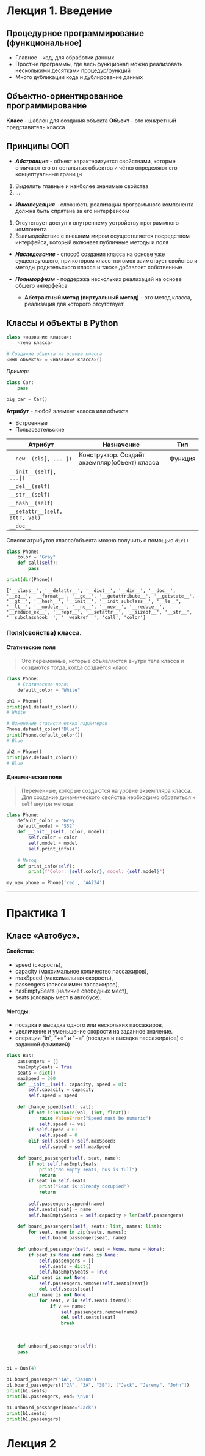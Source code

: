 # Лекция 1. Введение
## Процедурное программирование (функциональное) 
- Главное - код, для обработки данных
- Простые программы, где весь функционал можно реализовать несколькими десятками процедур/функций
- Много дубликации кода и дублирование данных
## Объектно-ориентированное программирование
__Класс__ - шаблон для создания объекта
__Объект__ - это конкретный представитель класса


## Принципы ООП

- ___Абстракция___ - объект характеризуется свойствами, которые отличают его от остальных объектов и чётко определяют его концептуальные границы
1. Выделить главные и наиболее значимые свойства
2. ...

- ___Инкапсуляция___ - сложность реализации программного компонента должна быть спрятана за его интерфейсом
1. Отсутствует доступ к внутреннему устройству программного компонента
2. Взаимодействие с внешним миром осуществляется посредством интерфейса, который включает публичные методы и поля

- ___Наследование___ - способ создания класса на основе уже существующего, при котором класс-потомок заимствует свойство и методы родительского класса и также добавляет собственные

- ___Полиморфизм___ - поддержка нескольких реализаций на основе общего интерфейса
	- __Абстрактный метод (виртуальный метод)__ - это метод класса, реализация для которого отсутствует

## Классы и объекты в Python
```python
class <название класса>:
	<тело класса>

# Создание объекта на основе класса
<имя объекта> = <название класса>()
```
_Пример:_
```python
class Car:
	pass

big_car = Car()
```

__Атрибут__ - любой элемент класса или объекта
- Встроенные
- Пользовательские


| Атрибут                        | Назначение                                    | Тип     |
| ------------------------------ | --------------------------------------------- | ------- |
| `__new__(cls[, ... ])`         | Конструктор. Создаёт экземпляр(объект) класса | Функция |
| `__init__(self[, ...])`        |                                               |         |
| `__del__(self)`                |                                               |         |
| `__str__(self)`                |                                               |         |
| `__hash__(self)`               |                                               |         |
| `__setattr__(self, attr, val)` |                                               |         |
| `__doc__`                      |                                               |         |

Список атрибутов класса/объекта можно получить с помощью `dir()`
```python
class Phone:
	color = "Gray"
	def call(self):
		pass

print(dir(Phone)) 
```
```Out
['__class__', '__delattr__', '__dict__', '__dir__', '__doc__', '__eq__', '__format__', '__ge__', '__getattribute__', '__getstate__', '__gt__', '__hash__', '__init__', '__init_subclass__', '__le__', '__lt__', '__module__', '__ne__', '__new__', '__reduce__', '__reduce_ex__', '__repr__', '__setattr__', '__sizeof__', '__str__', '__subclasshook__', '__weakref__', 'call', 'color']
```

### Поля(свойства) класса. 

#### Статические поля
> Это переменные, которые объявляются внутри тела класса и создаются тогда, когда создаётся класс

```python
class Phone:
	# Статические поля:
	default_color = "White"

ph1 = Phone()
print(ph1.default_color())
# White

# Изменение статистических парамтеров
Phone.default_color("Blue")
print(Phone.default_color())
# Blue

ph2 = Phone()
print(ph2.default_color())
# Blue
```

#### Динамические поля 
> Переменные, которые создаются на уровне экземпляра класса. Для создание динамического свойства необходимо обратиться к `self` внутри метода

```python
class Phone:
	default_color = 'Grey'
	default_model = 'S52'
	def __init__(self, color, model):
		self.color = color
		self.model = model
		self.print_info()
	
	# Метод
	def print_info(self):
		print(f"Color: {self.color}, model: {self.model}")

my_new_phone = Phone('red', 'AA234')


```

---

# Практика 1
## Класс «Автобус».

#### Cвойства:
- speed (скорость),
- capacity (максимальное количество пассажиров),
- maxSpeed (максимальная скорость),
- passengers (список имен пассажиров),
- hasEmptySeats (наличие свободных мест),
- seats (словарь мест в автобусе);
#### Методы:
- посадка и высадка одного или нескольких пассажиров,
- увеличение и уменьшение скорости на заданное значение.
- операции "in", "+=" и "−=" (посадка и высадка пассажира(ов) с заданной фамилией)


```python
class Bus:
	passengers = []
	hasEmptySeats = True
	seats = dict()
	maxSpeed = 300
	def __init__(self, capacity, speed = 0):
		self.capacity = capacity
		self.speed = speed
		
	def change_speed(self, val):
		if not isinstance(val, (int, float)):
			raise ValueError("Speed must be numeric")
			self.speed += val
		if self.speed < 0:
			self.speed = 0
		elif self.speed > self.maxSpeed:
			self.speed = self.maxSpeed
		  
	def board_passenger(self, seat, name):
		if not self.hasEmptySeats:
			print("No empty seats, bus is full")
			return
		if seat in self.seats:
			print("Seat is already occupied")
			return
	
		self.passengers.append(name)
		self.seats[seat] = name
		self.hasEmptySeats = self.capacity > len(self.passengers)
	
	def board_passengers(self, seats: list, names: list):
		for seat, name in zip(seats, names):
			self.board_passenger(seat, name)
	  
	def unboard_pessanger(self, seat = None, name = None):
		if seat is None and name is None:
			self.passengers = []
			self.seats = dict()
			self.hasEmptySeats = True
		elif seat is not None:
			self.passengers.remove(self.seats[seat])
			del self.seats[seat]
		elif name is not None:
			for seat, v in self.seats.items():
				if v == name:
					self.passengers.remove(name)
					del self.seats[seat]
					break
	
	  
	
	def unboard_passengers(self):
	pass

  
b1 = Bus(4)

b1.board_passenger("1A", "Jason")
b1.board_passengers(["2A", "3A", "3B"], ["Jack", "Jeremy", "John"])
print(b1.seats)
print(b1.passengers, end='\n\n')

b1.unboard_pessanger(name="Jack")
print(b1.seats)
print(b1.passengers)
```

# Лекция 2
